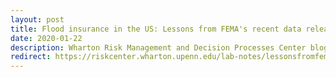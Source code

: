 ```yaml
---
layout: post
title: Flood insurance in the US: Lessons from FEMA's recent data release (part 2)
date: 2020-01-22
description: Wharton Risk Management and Decision Processes Center blog post
redirect: https://riskcenter.wharton.upenn.edu/lab-notes/lessonsfromfemadatapart2/
---
```

